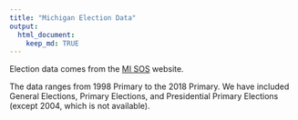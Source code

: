 ```yaml
---
title: "Michigan Election Data"
output: 
  html_document:
    keep_md: TRUE
---
```


Election data comes from the [MI SOS](https://www.michigan.gov/sos/0,4670,7-127-1633_8722---,00.html) website.  

The data ranges from 1998 Primary to the 2018 Primary.  We have included General Elections, Primary Elections, and Presidential Primary Elections (except 2004, which is not available).
